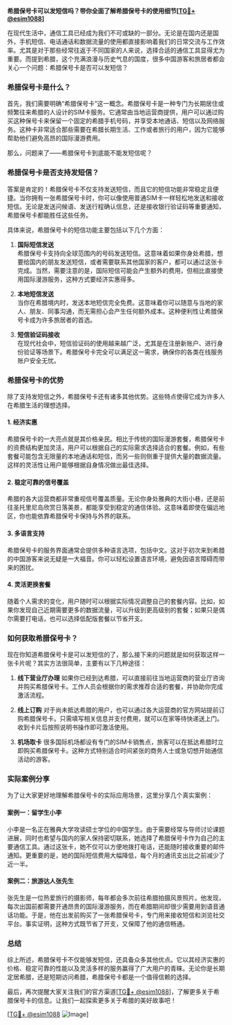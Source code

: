 **希腊保号卡可以发短信吗？带你全面了解希腊保号卡的使用细节[[TG💪+ @esim1088](https://t.me/s/esim1088)]**

在现代生活中，通信工具已经成为我们不可或缺的一部分。无论是在国内还是国外，手机短信、电话通话和数据流量的使用都直接影响着我们的日常交流与工作效率。尤其是对于那些经常往返于不同国家的人来说，选择合适的通信工具显得尤为重要。而提到希腊，这个充满浪漫与历史气息的国度，很多中国游客和旅居者都会关心一个问题：希腊保号卡是否可以发短信？

### 希腊保号卡是什么？

首先，我们需要明确“希腊保号卡”这一概念。希腊保号卡是一种专门为长期居住或频繁往来希腊的人设计的SIM卡服务。它通常由当地运营商提供，用户可以通过购买这种保号卡来保留一个固定的希腊手机号码，并享受本地通话、短信以及网络服务。这种卡非常适合那些需要在希腊长期生活、工作或者旅行的用户，因为它能够帮助他们避免高昂的国际漫游费用。

那么，问题来了——希腊保号卡到底能不能发短信呢？

### 希腊保号卡是否支持发短信？

答案是肯定的！希腊保号卡不仅支持发送短信，而且它的短信功能非常稳定且便捷。当你拥有一张希腊保号卡时，你可以像使用普通SIM卡一样轻松地发送和接收短信。无论是发送问候语、发送行程确认信息，还是接收银行验证码等重要通知，希腊保号卡都能胜任这些任务。

具体来说，希腊保号卡的短信功能主要包括以下几个方面：

1. **国际短信发送**  
   希腊保号卡支持向全球范围内的号码发送短信。这意味着如果你身处希腊，想要给国内的朋友发送短信，或者需要联系其他国家的客户，都可以通过这张卡完成。当然，需要注意的是，国际短信可能会产生额外的费用，但相比直接使用国际漫游服务，这种方式要经济实惠得多。

2. **本地短信发送**  
   当你在希腊境内时，发送本地短信完全免费。这意味着你可以随意与当地的家人、朋友、同事沟通，而无需担心会产生任何额外成本。这种便利性让希腊保号卡成为许多旅居者的首选。

3. **短信验证码接收**  
   在现代社会中，短信验证码的使用越来越广泛，尤其是在注册新账户、进行身份验证等场景下。希腊保号卡完全可以满足这一需求，确保你的各类在线服务账户安全无忧。

### 希腊保号卡的优势

除了支持发短信之外，希腊保号卡还有诸多其他优势。这些特点使得它成为许多人在希腊生活的理想选择。

#### 1. 经济实惠
希腊保号卡的一大亮点就是其价格亲民。相比于传统的国际漫游套餐，希腊保号卡的资费结构更加灵活，用户可以根据自己的实际需求选择适合的套餐。例如，有些套餐可能包含无限量的本地通话和短信，而另一些则侧重于提供大量的数据流量。这样的灵活性让用户能够根据自身情况做出最佳选择。

#### 2. 稳定可靠的信号覆盖
希腊的各大运营商都非常重视信号覆盖质量。无论你身处雅典的大街小巷，还是前往圣托里尼岛欣赏日落美景，都能享受到稳定的通信体验。这意味着即使在偏远地区，你也能依靠希腊保号卡保持与外界的联系。

#### 3. 多语言支持
希腊保号卡的服务界面通常会提供多种语言选项，包括中文。这对于初次来到希腊的中国游客来说无疑是一大福音。你可以轻松设置语言环境，避免因语言障碍而带来的困扰。

#### 4. 灵活更换套餐
随着个人需求的变化，用户随时可以根据实际情况调整自己的套餐内容。比如，如果你发现自己近期需要更多的数据流量，可以升级到更高级别的套餐；如果只是偶尔需要打电话，也可以选择低配版套餐以节省开支。

### 如何获取希腊保号卡？

现在你知道希腊保号卡是可以发短信的了，那么接下来的问题就是如何获取这样一张卡片呢？其实方法很简单，主要有以下几种途径：

1. **线下营业厅办理**
   如果你已经到达希腊，可以直接前往当地运营商的营业厅咨询并购买希腊保号卡。工作人员会根据你的需求推荐合适的套餐，并协助你完成激活流程。

2. **线上订购**
   对于尚未抵达希腊的用户，也可以通过各大运营商的官方网站提前订购希腊保号卡。只需填写相关信息并支付费用，就可以在家等待快递送上门。收到卡片后按照说明书操作即可激活使用。

3. **机场取卡**
   很多国际机场都设有专门的SIM卡销售点，旅客可以在抵达希腊时立即购买希腊保号卡。这种方式特别适合时间紧张的商务人士或急切想开始通信活动的游客。

### 实际案例分享

为了让大家更好地理解希腊保号卡的实际应用场景，这里分享几个真实案例：

#### 案例一：留学生小李
小李是一名正在雅典大学攻读硕士学位的中国学生。由于需要经常与导师讨论课题进展，同时也希望与国内的家人保持密切联系，她选择了希腊保号卡作为自己的主要通信工具。通过这张卡，她不仅可以方便地拨打电话，还能随时接收重要的邮件通知。更重要的是，她的国际短信费用大幅降低，每个月的通讯支出比之前减少了近一半。

#### 案例二：旅游达人张先生
张先生是一位热爱旅行的摄影师，每年都会多次前往希腊拍摄风景照片。他发现，每次出国前都需要开通昂贵的国际漫游服务，而在希腊期间却很少需要用到语音通话功能。于是，他在出发前购买了一张希腊保号卡，专门用来接收短信和浏览社交平台。事实证明，这种方式既节省了开支，又保障了他的通信畅通。

### 总结

综上所述，希腊保号卡不仅能够发短信，还具备众多其他优点。它以其经济实惠的价格、稳定可靠的性能以及灵活多样的服务赢得了广大用户的青睐。无论你是长期定居希腊，还是短期访问希腊，希腊保号卡都是一个值得信赖的选择。

最后，再次提醒大家关注我们的官方渠道[[TG💪+ @esim1088](https://t.me/s/esim1088)]，了解更多关于希腊保号卡的信息。让我们一起探索更多关于希腊的美好故事吧！

[[TG💪+ @esim1088](https://t.me/s/esim1088) ![Image](https://i.postimg.cc/4NQfJmqS/Snipaste-2025-05-13-00-14-12.png)]